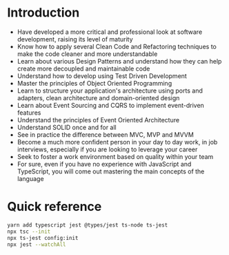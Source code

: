 # Introduction

- Have developed a more critical and professional look at software development, raising its level of maturity
- Know how to apply several Clean Code and Refactoring techniques to make the code cleaner and more understandable
- Learn about various Design Patterns and understand how they can help create more decoupled and maintainable code
- Understand how to develop using Test Driven Development
- Master the principles of Object Oriented Programming
- Learn to structure your application's architecture using ports and adapters, clean architecture and domain-oriented design
- Learn about Event Sourcing and CQRS to implement event-driven features
- Understand the principles of Event Oriented Architecture
- Understand SOLID once and for all
- See in practice the difference between MVC, MVP and MVVM
- Become a much more confident person in your day to day work, in job interviews, especially if you are looking to leverage your career
- Seek to foster a work environment based on quality within your team
- For sure, even if you have no experience with JavaScript and TypeScript, you will come out mastering the main concepts of the language


# Quick reference

```bash
yarn add typescript jest @types/jest ts-node ts-jest    
npx tsc --init     
npx ts-jest config:init  
npx jest --watchAll 
```
